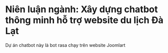# Niên luận ngành: Xây dựng chatbot thông minh hỗ trợ website du lịch Đà Lạt
Dự án chatbot này là bot rasa chạy trên website Joomlart
